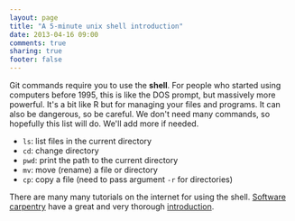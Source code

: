 ```yaml
---
layout: page
title: "A 5-minute unix shell introduction"
date: 2013-04-16 09:00
comments: true
sharing: true
footer: false
---
```


Git commands require you to use the **shell**.  For people who started
using computers before 1995, this is like the DOS prompt, but
massively more powerful.  It's a bit like R but for managing your
files and programs.  It can also be dangerous, so be careful.  We
don't need many commands, so hopefully this list will do.  We'll add
more if needed.

* `ls`: list files in the current directory
* `cd`: change directory
* `pwd`: print the path to the current directory
* `mv`: move (rename) a file or directory
* `cp`: copy a file (need to pass argument `-r` for directories)

There are many many tutorials on the internet for using the shell.
[Software carpentry](http://software-carpentry.org) have a great and
very thorough [introduction](http://software-carpentry.org/4_0/shell).
